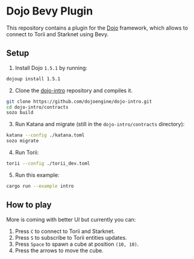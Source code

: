 # Dojo Bevy Plugin

This repository contains a plugin for the [Dojo](https://github.com/dojoengine/dojo) framework,
which allows to connect to Torii and Starknet using Bevy.

## Setup

1. Install Dojo `1.5.1` by running:
```bash
dojoup install 1.5.1
```

2. Clone the [dojo-intro](https://github.com/dojoengine/dojo-intro) repository and compiles it.

```bash
git clone https://github.com/dojoengine/dojo-intro.git
cd dojo-intro/contracts
sozo build
```

3. Run Katana and migrate (still in the `dojo-intro/contracts` directory):

```bash
katana --config ./katana.toml
sozo migrate
```

4. Run Torii:

```bash
torii --config ./torii_dev.toml
```

5. Run this example:

```bash
cargo run --example intro
```

## How to play

More is coming with better UI but currently you can:

1. Press `C` to connect to Torii and Starknet.
2. Press `S` to subscribe to Torii entities updates.
3. Press `Space` to spawn a cube at position `(10, 10)`.
4. Press the arrows to move the cube.

